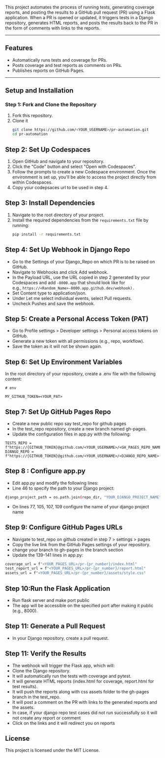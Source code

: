 

This project automates the process of running tests, generating coverage reports, and posting the results to a GitHub pull request (PR) using a Flask application. When a PR is opened or updated, it triggers tests in a Django repository, generates HTML reports, and posts the results back to the PR in the form of comments with links to the reports.

---

## Features
- Automatically runs tests and coverage for PRs.
- Posts coverage and test reports as comments on PRs.
- Publishes reports on GitHub Pages.

---

## Setup and Installation



### Step 1: Fork and Clone the Repository
1. Fork this repository.
2. Clone it 
   ```bash
   git clone https://github.com/<YOUR_USERNAME>/pr-automation.git
   cd pr-automation
    ```

## Step 2: Set Up Codespaces
1. Open GitHub and navigate to your repository.
2. Click the "Code" button and select "Open with Codespaces".
3. Follow the prompts to create a new Codespace environment. Once the environment is set up, you'll be able to access the project directly from within Codespaces.
4. Copy your codepsaces url to be used in step 4.

## Step 3: Install Dependencies
1. Navigate to the root directory of your project.
2. Install the required dependencies from the `requirements.txt` file by running:
   ```bash
   pip install -r requirements.txt
   ```

## Step 4: Set Up Webhook in Django Repo
- Go to the Settings of your Django_Repo on which PR is to be raised  on GitHub.
- Navigate to Webhooks and click Add webhook.
- In the Payload URL, use the URL copied in step 2 generated by your Codespaces and add `-8000.app` that should look like for  
 e.g., ```https://<Random_Name>-8000.app.github.dev/webhook).```
- Set Content type to application/json.
- Under Let me select individual events, select Pull requests.
- Uncheck Pushes and save the webhook.


## Step 5: Create a Personal Access Token (PAT)
- Go to Profile settings > Developer settings > Personal access tokens on GitHub.
- Generate a new token with all  permissions (e.g., repo, workflow).
- Save the token as it will not be shown again.

## Step 6: Set Up Environment Variables

In the root directory of your repository, create a .env file with the following content:
```
# env

MY_GITHUB_TOKEN=<YOUR_PAT>
```

## Step 7: Set Up GitHub Pages Repo

- Create a new public repo say test_repo for github pages 
- In the test_repo repository, create a new branch named gh-pages.
- Update the configuration files in app.py with the following:
```
TESTS_REPO = f"https://{GITHUB_TOKEN}@github.com/<YOUR_USERNAME>/<GH_PAGES_REPO_NAME>.git"
DJANGO_REPO = f"https://{GITHUB_TOKEN}@github.com/<YOUR_USERNAME>/<DJANGO_REPO_NAME>.git"
```


## Step 8 : Configure app.py
- Edit app.py and modify the following lines:
- Line 46 to specify the path to your Django project:
```bash
django_project_path = os.path.join(repo_dir, "YOUR_DJANGO_PROJECT_NAME")
```
- On lines 77, 105, 107, 109 configure the name of your django project name

## Step 9: Configure GitHub Pages URLs
- Navigate to test_repo on github created in step 7 > settings > pages
- Copy the live link from the GitHub Pages settings of your repository.
- change your branch to gh-pages  in the branch section 
- Update the 139-141 lines in app.py:
```bash
coverage_url = f"<YOUR_PAGES_URL>/pr-{pr_number}/index.html"
test_report_url = f"<YOUR_PAGES_URL>/pr-{pr_number}/report.html"
assets_url = f"<YOUR_PAGES_URL>/pr-{pr_number}/assets/style.css"
```

## Step 10:Run the Flask Application
- Run flask server  and make port public 
- The app will be accessible on the specified port after making it public  (e.g., 8000).

## Step 11: Generate a Pull Request
- In your Django repository, create a pull request.

## Step 11: Verify the Results
- The webhook will trigger the Flask app, which will:
- Clone the Django repository.
- It will automatically run the tests with coverage and pytest.
-  It will generate HTML reports (index.html for coverage, report.html for test results).
- It will push the reports along with css assets folder to the gh-pages branch in the test_repo.
- It will post a comment on the PR with links to the generated reports and the assets.
- In case, if your django repo test cases did not run successfully so it will not create any report or comment
- Click on the links and it will redirect you on reports 

License
---
This project is licensed under the MIT License.

